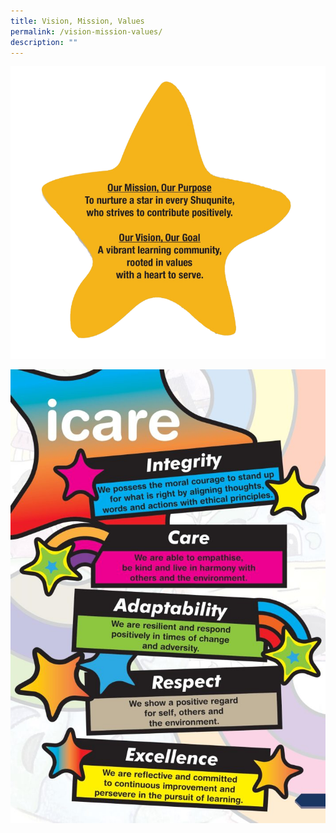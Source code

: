 ```yaml
---
title: Vision, Mission, Values
permalink: /vision-mission-values/
description: ""
---
```

![](/images/0001-768x713.png)

![](/images/0002-1-711x1024.jpg)